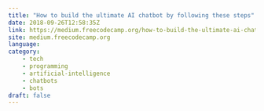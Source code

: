 ```yaml
---
title: "How to build the ultimate AI chatbot by following these steps"
date: 2018-09-26T12:58:35Z
link: https://medium.freecodecamp.org/how-to-build-the-ultimate-ai-chatbot-by-following-these-steps-e0abe77a2b20?source=rss----336d898217ee---4
site: medium.freecodecamp.org
language: 
category:
	- tech
	- programming
	- artificial-intelligence
	- chatbots
	- bots
draft: false
---
```

